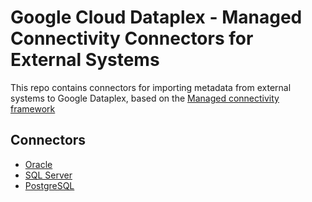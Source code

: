 # Google Cloud Dataplex - Managed Connectivity Connectors for External Systems

This repo contains connectors for importing metadata from external systems to Google Dataplex, based on the [Managed connectivity framework](https://cloud.google.com/dataplex/docs/managed-connectivity-overview) 

## Connectors

* [Oracle](/managed-connectivity/oracle-connector)
* [SQL Server](/managed-connectivity/sql-server-connector)
* [PostgreSQL](/managed-connectivity/postgresql-connector)

